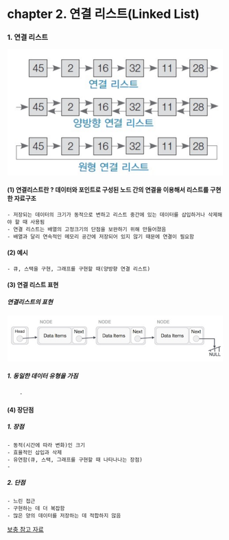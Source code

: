# chapter 2. 연결 리스트(Linked List)

### 1. 연결 리스트

![linkedlist](https://github.com/BangYunseo/TIL/blob/main/CS/Data%20Structure/%20Image/ch2/linkedlist.PNG)

#### (1) 연결리스트란 ? 데이터와 포인트로 구성된 노드 간의 연결을 이용해서 리스트를 구현한 자료구조
    - 저장되는 데이터의 크기가 동적으로 변하고 리스트 중간에 있는 데이터를 삽입하거나 삭제해야 할 때 사용됨 
    - 연결 리스트는 배열의 고정크기의 단점을 보완하기 위해 만들어졌음 
    - 배열과 달리 연속적인 메모리 공간에 저장되어 있지 않기 때문에 연결이 필요함
    
#### (2) 예시     
    - 큐, 스택을 구현, 그래프를 구현할 때(양방향 연결 리스트)
   

#### (3) 연결 리스트 표현

##### 연결리스트의 표현
![linkedlist2](https://github.com/BangYunseo/TIL/blob/main/CS/Data%20Structure/%20Image/ch2/linkedlist2.PNG)

##### 1. 동일한 데이터 유형을 가짐     
        - 
        
#### (4) 장단점

##### 1. 장점 
    - 동적(시간에 따라 변화)인 크기
    - 효율적인 삽입과 삭제 
    - 유연함(큐, 스택, 그래프를 구현할 때 나타나나는 장점)
    -     
    
##### 2. 단점
    - 느린 접근
    - 구현하는 데 더 복잡함 
    - 많은 양의 데이터를 저장하는 데 적합하지 않음


[보충 참고 자료](https://yoongrammer.tistory.com/44?category=956616)
